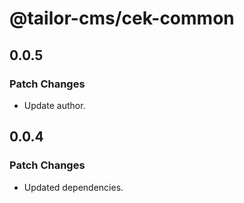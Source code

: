 # @tailor-cms/cek-common

## 0.0.5

### Patch Changes

- Update author.

## 0.0.4

### Patch Changes

- Updated dependencies.
